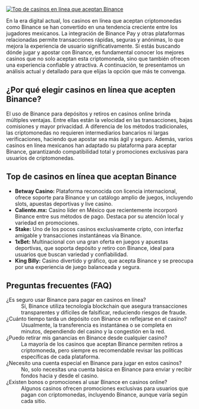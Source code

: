 [![Top de casinos en línea que aceptan Binance](https://123-caf.pages.dev/gitsignup.png)](https://vrmoo.ru/Bt82HjjY)

<p>En la era digital actual, los casinos en línea que aceptan criptomonedas como Binance se han convertido en una tendencia creciente entre los jugadores mexicanos. La integración de Binance Pay y otras plataformas relacionadas permite transacciones rápidas, seguras y anónimas, lo que mejora la experiencia de usuario significativamente. Si estás buscando dónde jugar y apostar con Binance, es fundamental conocer los mejores casinos que no solo aceptan esta criptomoneda, sino que también ofrecen una experiencia confiable y atractiva. A continuación, te presentamos un análisis actual y detallado para que elijas la opción que más te convenga.</p>  <h2>¿Por qué elegir casinos en línea que acepten Binance?</h2> <p>El uso de Binance para depósitos y retiros en casinos online brinda múltiples ventajas. Entre ellas están la velocidad en las transacciones, bajas comisiones y mayor privacidad. A diferencia de los métodos tradicionales, las criptomonedas no requieren intermediarios bancarios ni largas verificaciones, haciendo que apostar sea más ágil y seguro. Además, varios casinos en línea mexicanos han adaptado su plataforma para aceptar Binance, garantizando compatibilidad total y promociones exclusivas para usuarios de criptomonedas.</p>  <h2>Top de casinos en línea que aceptan Binance</h2> <ul>   <li><strong>Betway Casino:</strong> Plataforma reconocida con licencia internacional, ofrece soporte para Binance y un catálogo amplio de juegos, incluyendo slots, apuestas deportivas y live casino.</li>   <li><strong>Caliente.mx:</strong> Casino líder en México que recientemente incorporó Binance entre sus métodos de pago. Destaca por su atención local y variedad en promociones.</li>   <li><strong>Stake:</strong> Uno de los pocos casinos exclusivamente cripto, con interfaz amigable y transacciones instantáneas vía Binance.</li>   <li><strong>1xBet:</strong> Multinacional con una gran oferta en juegos y apuestas deportivas, que soporta depósito y retiro con Binance, ideal para usuarios que buscan variedad y confiabilidad.</li>   <li><strong>King Billy:</strong> Casino divertido y gráfico, que acepta Binance y se preocupa por una experiencia de juego balanceada y segura.</li> </ul>  <h2>Preguntas frecuentes (FAQ)</h2> <dl>   <dt>¿Es seguro usar Binance para pagar en casinos en línea?</dt>   <dd>Sí, Binance utiliza tecnología blockchain que asegura transacciones transparentes y difíciles de falsificar, reduciendo riesgos de fraude.</dd>    <dt>¿Cuánto tiempo tarda un depósito con Binance en reflejarse en el casino?</dt>   <dd>Usualmente, la transferencia es instantánea o se completa en minutos, dependiendo del casino y la congestión en la red.</dd>    <dt>¿Puedo retirar mis ganancias en Binance desde cualquier casino?</dt>   <dd>La mayoría de los casinos que aceptan Binance permiten retiros a criptomoneda, pero siempre es recomendable revisar las políticas específicas de cada plataforma.</dd>    <dt>¿Necesito una cuenta especial en Binance para jugar en estos casinos?</dt>   <dd>No, solo necesitas una cuenta básica en Binance para enviar y recibir fondos hacia y desde el casino.</dd>    <dt>¿Existen bonos o promociones al usar Binance en casinos online?</dt>   <dd>Algunos casinos ofrecen promociones exclusivas para usuarios que pagan con criptomonedas, incluyendo Binance, aunque varía según cada sitio.</dd> </dl>